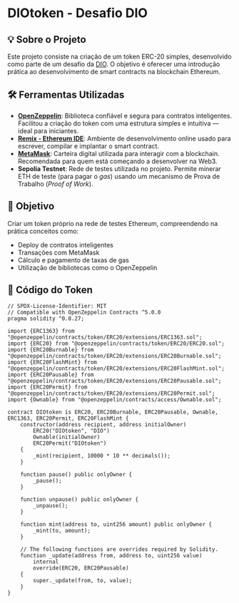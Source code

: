 # DIOtoken - Desafio DIO

## 💡 Sobre o Projeto

Este projeto consiste na criação de um token ERC-20 simples, desenvolvido como parte de um desafio da [DIO](https://www.dio.me/). O objetivo é oferecer uma introdução prática ao desenvolvimento de smart contracts na blockchain Ethereum.

## 🛠️ Ferramentas Utilizadas

- **[OpenZeppelin](https://www.openzeppelin.com/)**: Biblioteca confiável e segura para contratos inteligentes. Facilitou a criação do token com uma estrutura simples e intuitiva — ideal para iniciantes.
- **[Remix - Ethereum IDE](https://remix.ethereum.org/)**: Ambiente de desenvolvimento online usado para escrever, compilar e implantar o smart contract.
- **[MetaMask](https://metamask.io/)**: Carteira digital utilizada para interagir com a blockchain. Recomendada para quem está começando a desenvolver na Web3.
- **Sepolia Testnet**: Rede de testes utilizada no projeto. Permite minerar ETH de teste (para pagar o *gas*) usando um mecanismo de Prova de Trabalho (*Proof of Work*).

## 🚀 Objetivo

Criar um token próprio na rede de testes Ethereum, compreendendo na prática conceitos como:

- Deploy de contratos inteligentes
- Transações com MetaMask
- Cálculo e pagamento de taxas de gas
- Utilização de bibliotecas como o OpenZeppelin
## 📜 Código do Token

```solidity
// SPDX-License-Identifier: MIT
// Compatible with OpenZeppelin Contracts ^5.0.0
pragma solidity ^0.8.27;

import {ERC1363} from "@openzeppelin/contracts/token/ERC20/extensions/ERC1363.sol";
import {ERC20} from "@openzeppelin/contracts/token/ERC20/ERC20.sol";
import {ERC20Burnable} from "@openzeppelin/contracts/token/ERC20/extensions/ERC20Burnable.sol";
import {ERC20FlashMint} from "@openzeppelin/contracts/token/ERC20/extensions/ERC20FlashMint.sol";
import {ERC20Pausable} from "@openzeppelin/contracts/token/ERC20/extensions/ERC20Pausable.sol";
import {ERC20Permit} from "@openzeppelin/contracts/token/ERC20/extensions/ERC20Permit.sol";
import {Ownable} from "@openzeppelin/contracts/access/Ownable.sol";

contract DIOtoken is ERC20, ERC20Burnable, ERC20Pausable, Ownable, ERC1363, ERC20Permit, ERC20FlashMint {
    constructor(address recipient, address initialOwner)
        ERC20("DIOtoken", "DIO")
        Ownable(initialOwner)
        ERC20Permit("DIOtoken")
    {
        _mint(recipient, 10000 * 10 ** decimals());
    }

    function pause() public onlyOwner {
        _pause();
    }

    function unpause() public onlyOwner {
        _unpause();
    }

    function mint(address to, uint256 amount) public onlyOwner {
        _mint(to, amount);
    }

    // The following functions are overrides required by Solidity.
    function _update(address from, address to, uint256 value)
        internal
        override(ERC20, ERC20Pausable)
    {
        super._update(from, to, value);
    }
}



  

